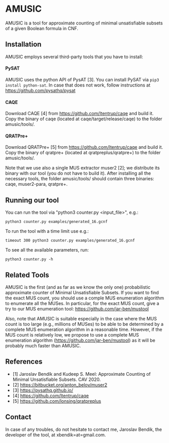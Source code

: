 # AMUSIC
AMUSIC is a tool for approximate counting of minimal unsatisfiable subsets of a given Boolean formula in CNF. 

## Installation
AMUSIC employs several third-party tools that you have to install:

#### PySAT
AMUSIC uses the python API of PysAT [3]. You can install PySAT via `pip3 install python-sat`. In case that does not work, follow instructions at https://github.com/pysathq/pysat 

#### CAQE
Download CAQE [4] from https://github.com/ltentrup/caqe and build it. Copy the binary of caqe (located at caqe/target/release/caqe) to the folder amusic/tools/.

#### QRATPre+
Download QRATPre+ [5] from https://github.com/ltentrup/caqe and build it.  Copy the binary of qratpre+ (located at qratpreplus/qratpre+) to the folder amusic/tools/. 

Note that we use also a single MUS extractor muser2 [2]; we distribute its binary with our tool (you do not have to build it).
After installing all the necessary tools, the folder amusic/tools/ should contain three binaries: caqe, muser2-para, qratpre+.

## Running our tool
You can run the tool via "python3 counter.py <input_file>", e.g.:
```
python3 counter.py examples/generated_16.gcnf
```
To run the tool with a time limit use e.g.:
```
timeout 300 python3 counter.py examples/generated_16.gcnf
```
To see all the available parameters, run:
```
python3 counter.py -h
```

## Related Tools
AMUSIC is the first (and as far as we know the only one) probabilistic approximate counter of Minimal Unsatisfiable Subsets. If you want to find the exact MUS count, you should use a comple MUS enumeration algorithm to enumerate all the MUSes. In particular, for the exact MUS count, give a try to our MUS enumeration tool: https://github.com/jar-ben/mustool

Also, note that AMUSIC is suitable especially in the case where the MUS count is too large (e.g., millions of MUSes) to be able to be determined by a complete MUS enumeration algorithm in a reasonable time. However, if the MUS count is relatively low, we propose to use a complete MUS enumeration algorithm (https://github.com/jar-ben/mustool) as it will be probably much faster than AMUSIC. 

## References

* [1] Jaroslav Bendík and Kudeep S. Meel: Approximate Counting of Minimal Unsatisfiable Subsets. CAV 2020.
* [2] https://bitbucket.org/anton_belov/muser2
* [3] https://pysathq.github.io/
* [4] https://github.com/ltentrup/caqe
* [5] https://github.com/lonsing/qratpreplus


## Contact
In case of any troubles, do not hesitate to contact me, Jaroslav Bendik, the developer of the tool, at xbendik=at=gmail.com.
